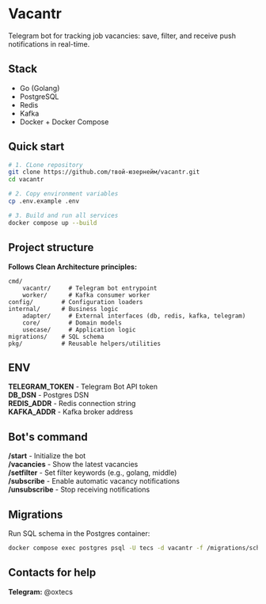 # Vacantr

Telegram bot for tracking job vacancies: save, filter, and receive push notifications in real-time.

## Stack

- Go (Golang)
- PostgreSQL
- Redis
- Kafka
- Docker + Docker Compose

## Quick start

```bash
# 1. CLone repository
git clone https://github.com/твой-юзернейм/vacantr.git
cd vacantr

# 2. Copy environment variables
cp .env.example .env

# 3. Build and run all services
docker compose up --build
```

## Project structure

**Follows Clean Architecture principles:**
    
    cmd/
        vacantr/     # Telegram bot entrypoint
        worker/      # Kafka consumer worker
    config/        # Configuration loaders
    internal/      # Business logic
        adapter/     # External interfaces (db, redis, kafka, telegram)
        core/        # Domain models
        usecase/     # Application logic
    migrations/    # SQL schema
    pkg/           # Reusable helpers/utilities

## ENV
    
**TELEGRAM_TOKEN** - Telegram Bot API token  
**DB_DSN** - Postgres DSN  
**REDIS_ADDR** - Redis connection string  
**KAFKA_ADDR** - Kafka broker address  

## Bot's command

**/start** - Initialize the bot  
**/vacancies** - Show the latest vacancies  
**/setfilter** - Set filter keywords (e.g., golang, middle)  
**/subscribe** - Enable automatic vacancy notifications  
**/unsubscribe** - Stop receiving notifications  

## Migrations

Run SQL schema in the Postgres container:

```bash
docker compose exec postgres psql -U tecs -d vacantr -f /migrations/schema.sql
```

## Contacts for help

**Telegram:** @oxtecs